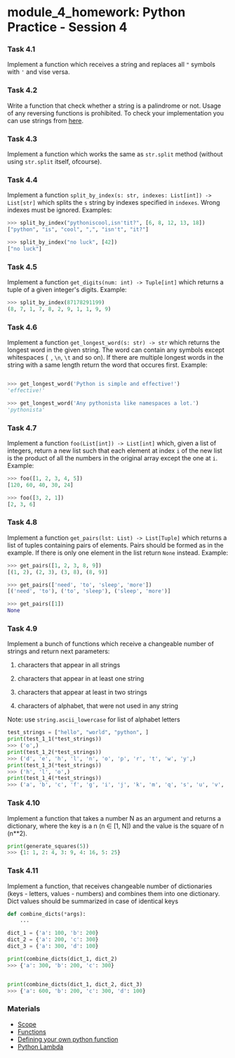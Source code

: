 # module_4_homework: Python Practice - Session 4


### Task 4.1
Implement a function which receives a string and replaces all `"` symbols
with `'` and vise versa.

### Task 4.2
Write a function that check whether a string is a palindrome or not. Usage of
any reversing functions is prohibited. To check your implementation you can use
strings from [here](https://en.wikipedia.org/wiki/Palindrome#Famous_palindromes).

### Task 4.3
Implement a function which works the same as `str.split` method
(without using `str.split` itself, ofcourse).

### Task 4.4
Implement a function `split_by_index(s: str, indexes: List[int]) -> List[str]`
which splits the `s` string by indexes specified in `indexes`. Wrong indexes
must be ignored.
Examples:
```python
>>> split_by_index("pythoniscool,isn'tit?", [6, 8, 12, 13, 18])
["python", "is", "cool", ",", "isn't", "it?"]

>>> split_by_index("no luck", [42])
["no luck"]
```

### Task 4.5
Implement a function `get_digits(num: int) -> Tuple[int]` which returns a tuple
of a given integer's digits.
Example:
```python
>>> split_by_index(87178291199)
(8, 7, 1, 7, 8, 2, 9, 1, 1, 9, 9)
```

### Task 4.6
Implement a function `get_longest_word(s: str) -> str` which returns the
longest word in the given string. The word can contain any symbols except
whitespaces (` `, `\n`, `\t` and so on). If there are multiple longest words in
the string with a same length return the word that occures first.
Example:
```python

>>> get_longest_word('Python is simple and effective!')
'effective!'

>>> get_longest_word('Any pythonista like namespaces a lot.')
'pythonista'
```

### Task 4.7
Implement a function `foo(List[int]) -> List[int]` which, given a list of
integers, return a new list such that each element at index `i` of the new list
is the product of all the numbers in the original array except the one at `i`.
Example:
```python
>>> foo([1, 2, 3, 4, 5])
[120, 60, 40, 30, 24]

>>> foo([3, 2, 1])
[2, 3, 6]
```

### Task 4.8
Implement a function `get_pairs(lst: List) -> List[Tuple]` which returns a list
of tuples containing pairs of elements. Pairs should be formed as in the
example. If there is only one element in the list return `None` instead.
Example:
```python
>>> get_pairs([1, 2, 3, 8, 9])
[(1, 2), (2, 3), (3, 8), (8, 9)]

>>> get_pairs(['need', 'to', 'sleep', 'more'])
[('need', 'to'), ('to', 'sleep'), ('sleep', 'more')]

>>> get_pairs([1])
None
```

### Task 4.9
Implement a bunch of functions which receive a changeable number of strings and return next parameters:

1) characters that appear in all strings

2) characters that appear in at least one string

3) characters that appear at least in two strings

4) characters of alphabet, that were not used in any string

Note: use `string.ascii_lowercase` for list of alphabet letters

```python
test_strings = ["hello", "world", "python", ]
print(test_1_1(*test_strings))
>>> ('o',)
print(test_1_2(*test_strings))
>>> ('d', 'e', 'h', 'l', 'n', 'o', 'p', 'r', 't', 'w', 'y',)
print(test_1_3(*test_strings))
>>> ('h', 'l', 'o',)
print(test_1_4(*test_strings))
>>> ('a', 'b', 'c', 'f', 'g', 'i', 'j', 'k', 'm', 'q', 's', 'u', 'v', 'x', 'z',)
```

### Task 4.10
Implement a function that takes a number N as an argument and returns a dictionary, where the key is a n (n ∈ [1, N]) and the value is the square of n (n**2).
```python
print(generate_squares(5))
>>> {1: 1, 2: 4, 3: 9, 4: 16, 5: 25}
```

### Task 4.11
Implement a function, that receives changeable number of dictionaries (keys - letters, values - numbers) and combines them into one dictionary.
Dict values should be summarized in case of identical keys

```python
def combine_dicts(*args):
    ...

dict_1 = {'a': 100, 'b': 200}
dict_2 = {'a': 200, 'c': 300}
dict_3 = {'a': 300, 'd': 100}

print(combine_dicts(dict_1, dict_2)
>>> {'a': 300, 'b': 200, 'c': 300}


print(combine_dicts(dict_1, dict_2, dict_3)
>>> {'a': 600, 'b': 200, 'c': 300, 'd': 100}
```

### Materials
* [Scope](https://python-scripts.com/scope)
* [Functions](https://python-scripts.com/functions-python)
* [Defining your own python function](https://realpython.com/defining-your-own-python-function/)
* [Python Lambda](https://realpython.com/python-lambda/)
